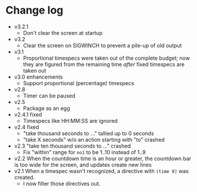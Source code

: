 # Change log

*   v3.2.1
    *   Don't clear the screen at startup
*   v3.2
    *   Clear the screen on SIGWINCH to prevent a pile-up of old output
*   v3.1
    *   Proportional timespecs were taken out of the complete budget; now they are figured from the remaining time *after* fixed timespecs are taken out
*   v3.0 enhancements
    *   Support proportional (percentage) timespecs
*   v2.8
    *   Timer can be paused
*   v2.5
    *   Package as an egg
*   v2.4.1 fixed
    *   Timespecs like HH:MM:SS are ignored
*   v2.4 fixed
    *   "take thousand seconds to ..." tallied up to 0 seconds
    *   "take X seconds" w/o an action starting with "to" crashed
*   v2.3 "take ten thousand seconds to ..." crashed
    *   Fix "within" range for `no1` to be 1..10 instead of 1..9
*   v2.2 When the countdown time is an hour or greater, the countdown bar is too wide for the screen, and updates create new lines
*   v2.1 When a timespec wasn't recognized, a directive with `(time 0)` was created.
    *   I now filter those directives out.
